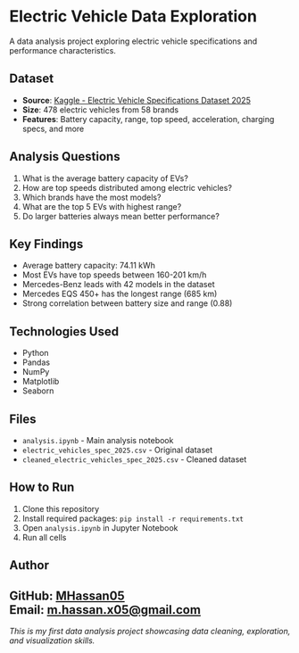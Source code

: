 ﻿# Electric Vehicle Data Exploration
A data analysis project exploring electric vehicle specifications and performance characteristics.

## Dataset

- **Source**: [Kaggle - Electric Vehicle Specifications Dataset 2025](https://www.kaggle.com/datasets/urvishahir/electric-vehicle-specifications-dataset-2025)
- **Size**: 478 electric vehicles from 58 brands
- **Features**: Battery capacity, range, top speed, acceleration, charging specs, and more

## Analysis Questions

1. What is the average battery capacity of EVs?
2. How are top speeds distributed among electric vehicles?
3. Which brands have the most models?
4. What are the top 5 EVs with highest range?
5. Do larger batteries always mean better performance?

## Key Findings

- Average battery capacity: 74.11 kWh
- Most EVs have top speeds between 160-201 km/h
- Mercedes-Benz leads with 42 models in the dataset
- Mercedes EQS 450+ has the longest range (685 km)
- Strong correlation between battery size and range (0.88)

## Technologies Used

- Python
- Pandas
- NumPy
- Matplotlib
- Seaborn

## Files

- `analysis.ipynb` - Main analysis notebook
- `electric_vehicles_spec_2025.csv` - Original dataset
- `cleaned_electric_vehicles_spec_2025.csv` - Cleaned dataset

## How to Run

1. Clone this repository
2. Install required packages: `pip install -r requirements.txt`
3. Open `analysis.ipynb` in Jupyter Notebook
4. Run all cells

## Author
GitHub: [MHassan05](https://github.com/MHassan05)  
Email: [m.hassan.x05@gmail.com](mailto:m.hassan.x05@gmail.com)
---

*This is my first data analysis project showcasing data cleaning, exploration, and visualization skills.*